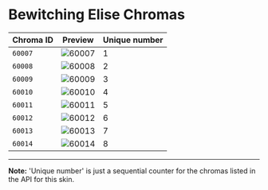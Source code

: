 # Bewitching Elise Chromas

| Chroma ID | Preview | Unique number |
|---|---|---|
| `60007` | ![60007](https://raw.communitydragon.org/latest/plugins/rcp-be-lol-game-data/global/default/v1/champion-chroma-images/60/60007.png) | 1 |
| `60008` | ![60008](https://raw.communitydragon.org/latest/plugins/rcp-be-lol-game-data/global/default/v1/champion-chroma-images/60/60008.png) | 2 |
| `60009` | ![60009](https://raw.communitydragon.org/latest/plugins/rcp-be-lol-game-data/global/default/v1/champion-chroma-images/60/60009.png) | 3 |
| `60010` | ![60010](https://raw.communitydragon.org/latest/plugins/rcp-be-lol-game-data/global/default/v1/champion-chroma-images/60/60010.png) | 4 |
| `60011` | ![60011](https://raw.communitydragon.org/latest/plugins/rcp-be-lol-game-data/global/default/v1/champion-chroma-images/60/60011.png) | 5 |
| `60012` | ![60012](https://raw.communitydragon.org/latest/plugins/rcp-be-lol-game-data/global/default/v1/champion-chroma-images/60/60012.png) | 6 |
| `60013` | ![60013](https://raw.communitydragon.org/latest/plugins/rcp-be-lol-game-data/global/default/v1/champion-chroma-images/60/60013.png) | 7 |
| `60014` | ![60014](https://raw.communitydragon.org/latest/plugins/rcp-be-lol-game-data/global/default/v1/champion-chroma-images/60/60014.png) | 8 |

---

**Note:** 'Unique number' is just a sequential counter for the chromas listed in the API for this skin.